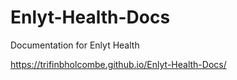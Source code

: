 # Enlyt-Health-Docs
Documentation for Enlyt Health

https://trifinbholcombe.github.io/Enlyt-Health-Docs/
